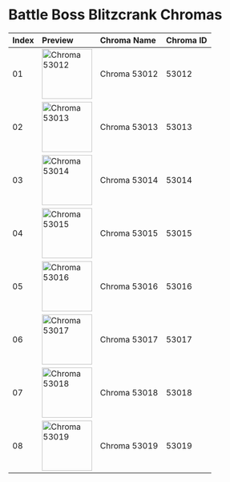 # Battle Boss Blitzcrank Chromas

| Index | Preview | Chroma Name | Chroma ID |
|:---|:---|:---|:---|
| 01 | <img src='https://raw.communitydragon.org/latest/plugins/rcp-be-lol-game-data/global/default/v1/champion-chroma-images/53/53012.png' alt='Chroma 53012' width='100'> | Chroma 53012 | 53012 |
| 02 | <img src='https://raw.communitydragon.org/latest/plugins/rcp-be-lol-game-data/global/default/v1/champion-chroma-images/53/53013.png' alt='Chroma 53013' width='100'> | Chroma 53013 | 53013 |
| 03 | <img src='https://raw.communitydragon.org/latest/plugins/rcp-be-lol-game-data/global/default/v1/champion-chroma-images/53/53014.png' alt='Chroma 53014' width='100'> | Chroma 53014 | 53014 |
| 04 | <img src='https://raw.communitydragon.org/latest/plugins/rcp-be-lol-game-data/global/default/v1/champion-chroma-images/53/53015.png' alt='Chroma 53015' width='100'> | Chroma 53015 | 53015 |
| 05 | <img src='https://raw.communitydragon.org/latest/plugins/rcp-be-lol-game-data/global/default/v1/champion-chroma-images/53/53016.png' alt='Chroma 53016' width='100'> | Chroma 53016 | 53016 |
| 06 | <img src='https://raw.communitydragon.org/latest/plugins/rcp-be-lol-game-data/global/default/v1/champion-chroma-images/53/53017.png' alt='Chroma 53017' width='100'> | Chroma 53017 | 53017 |
| 07 | <img src='https://raw.communitydragon.org/latest/plugins/rcp-be-lol-game-data/global/default/v1/champion-chroma-images/53/53018.png' alt='Chroma 53018' width='100'> | Chroma 53018 | 53018 |
| 08 | <img src='https://raw.communitydragon.org/latest/plugins/rcp-be-lol-game-data/global/default/v1/champion-chroma-images/53/53019.png' alt='Chroma 53019' width='100'> | Chroma 53019 | 53019 |
